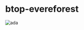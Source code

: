 # btop-evereforest
![ada](https://user-images.githubusercontent.com/94642304/159243962-7fa966ba-2325-447c-805b-6e912d5a40f7.png)
